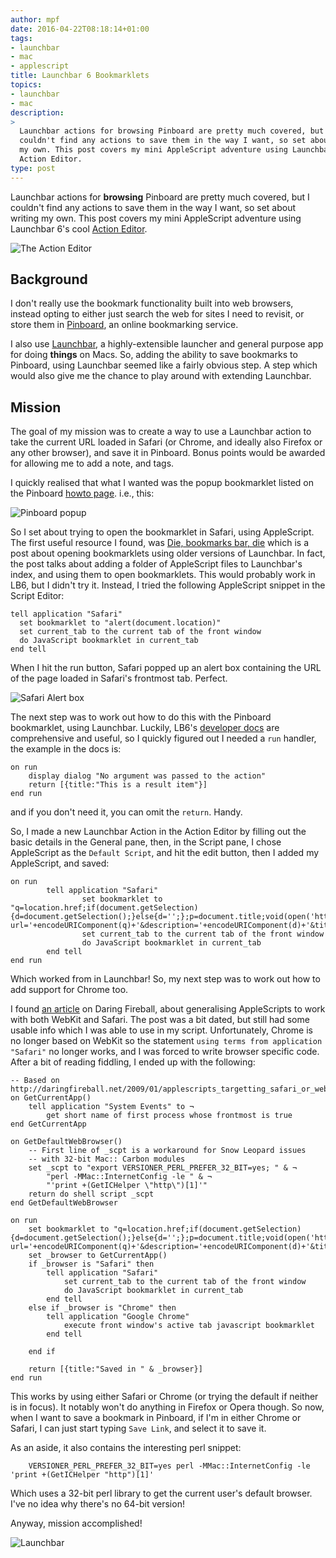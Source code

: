 ```yaml
---
author: mpf
date: 2016-04-22T08:18:14+01:00
tags:
- launchbar
- mac
- applescript
title: Launchbar 6 Bookmarklets
topics:
- launchbar
- mac
description:
>
  Launchbar actions for browsing Pinboard are pretty much covered, but I
  couldn't find any actions to save them in the way I want, so set about writing
  my own. This post covers my mini AppleScript adventure using Launchbar 6's cool
  Action Editor.
type: post
---
```


Launchbar actions for **browsing** Pinboard are pretty much covered, but I
couldn't find any actions to save them in the way I want, so set about writing
my own. This post covers my mini AppleScript adventure using Launchbar 6's cool
[Action Editor](https://www.obdev.at/products/launchbar/actions.html).

![The Action Editor](/images/posts/action_editor.png)

## Background

I don't really use the bookmark functionality built into web browsers, instead
opting to either just search the web for sites I need to revisit, or store them in
[Pinboard](https://pinboard.in/u:mattfoster), an online bookmarking service. 

I also use [Launchbar](https://www.obdev.at/products/launchbar/index.html), a
highly-extensible launcher and general purpose app for doing **things** on Macs.
So, adding the ability to save bookmarks to Pinboard, using Launchbar seemed
like a fairly obvious step. A step which would also give me the chance to play
around with extending Launchbar.

## Mission

The goal of my mission was to create a way to use a Launchbar action to take
the current URL loaded in Safari (or Chrome, and ideally also Firefox or any
other browser), and save it in Pinboard. Bonus points would be awarded for
allowing me to add a note, and tags.

I quickly realised that what I wanted was the popup bookmarklet listed on
the Pinboard [howto page](https://pinboard.in/howto/). i.e., this:

![Pinboard popup](/images/posts/pinboard_popup.png)

So I set about trying to open the bookmarklet in Safari, using AppleScript.
The first useful resource I found, was 
[Die, bookmarks bar, die](http://www.robjwells.com/2013/11/die-bookmarks-bar-die/)
which is a post about opening bookmarklets using older versions of Launchbar.
In fact, the post talks about adding a folder of AppleScript files to
Launchbar's index, and using them to open bookmarklets. This would probably
work in LB6, but I didn't try it. Instead, I tried the following AppleScript snippet
in the Script Editor:

```
tell application "Safari"
  set bookmarklet to "alert(document.location)"
  set current_tab to the current tab of the front window
  do JavaScript bookmarklet in current_tab
end tell
```

When I hit the run button, Safari popped up an alert box
containing the URL of the page loaded in Safari's frontmost tab. Perfect.

![Safari Alert box](/images/posts/safari_alert.png)

The next step was to work out how to do this with the Pinboard bookmarklet,
using Launchbar. Luckily, LB6's [developer docs](https://developer.obdev.at/launchbar-developer-documentation/#/implementing-actions-applescript)
are comprehensive and useful, so I quickly figured out I needed a `run` handler, 
the example in the docs is:

```
on run
    display dialog "No argument was passed to the action"
    return [{title:"This is a result item"}]
end run
```

and if you don't need it, you can omit the `return`. Handy.

So, I made a new Launchbar Action in the Action Editor by filling out the basic
details in the General pane, then, in the Script pane, I chose AppleScript as
the `Default Script`, and hit the edit button, then I added my AppleScript, and
saved:

```
on run
        tell application "Safari"
                set bookmarklet to "q=location.href;if(document.getSelection){d=document.getSelection();}else{d='';};p=document.title;void(open('https://pinboard.in/add?url='+encodeURIComponent(q)+'&description='+encodeURIComponent(d)+'&title='+encodeURIComponent(p),'Pinboard','toolbar=no,width=700,height=350'));"
                set current_tab to the current tab of the front window
                do JavaScript bookmarklet in current_tab
        end tell
end run
```

Which worked from in Launchbar! So, my next step was to work out how to add
support for Chrome too. 

I found [an article](http://daringfireball.net/2009/01/applescripts_targetting_safari_or_webkit) 
on Daring Fireball, about generalising AppleScripts to work with both WebKit
and Safari. The post was a bit dated, but still had some usable info which I
was able to use in my script. Unfortunately, Chrome is no longer based on WebKit
so the statement `using terms from application "Safari"` no longer works,
and I was forced to write browser specific code. After a bit of reading
fiddling, I ended up with the following:

```
-- Based on http://daringfireball.net/2009/01/applescripts_targetting_safari_or_webkit
on GetCurrentApp()
	tell application "System Events" to ¬
		get short name of first process whose frontmost is true
end GetCurrentApp

on GetDefaultWebBrowser()
	-- First line of _scpt is a workaround for Snow Leopard issues
	-- with 32-bit Mac:: Carbon modules
	set _scpt to "export VERSIONER_PERL_PREFER_32_BIT=yes; " & ¬
		"perl -MMac::InternetConfig -le " & ¬
		"'print +(GetICHelper \"http\")[1]'"
	return do shell script _scpt
end GetDefaultWebBrowser

on run
	set bookmarklet to "q=location.href;if(document.getSelection){d=document.getSelection();}else{d='';};p=document.title;void(open('https://pinboard.in/add?url='+encodeURIComponent(q)+'&description='+encodeURIComponent(d)+'&title='+encodeURIComponent(p),'Pinboard','toolbar=no,width=700,height=350'));"
	set _browser to GetCurrentApp()
	if _browser is "Safari" then
		tell application "Safari"
			set current_tab to the current tab of the front window
			do JavaScript bookmarklet in current_tab
		end tell
	else if _browser is "Chrome" then
		tell application "Google Chrome"
			execute front window's active tab javascript bookmarklet
		end tell
		
	end if
	
	return [{title:"Saved in " & _browser}]
end run
```

This works by using either Safari or Chrome (or trying the default if neither
is in focus). It notably won't do anything in Firefox or Opera though. So now,
when I want to save a bookmark in Pinboard, if I'm in either Chrome or Safari,
I can just start typing `Save Link`, and select it to save it. 

As an aside, it also contains the interesting perl snippet:

        VERSIONER_PERL_PREFER_32_BIT=yes perl -MMac::InternetConfig -le 'print +(GetICHelper "http")[1]'

Which uses a 32-bit perl library to get the current user's default browser.
I've no idea why there's no 64-bit version!

Anyway, mission accomplished!

![Launchbar](/images/posts/launchbar_pinboard_save.png)
